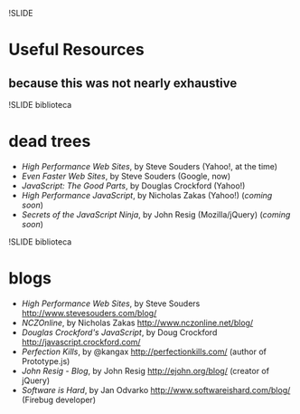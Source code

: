 !SLIDE

# Useful Resources

## because this was not nearly exhaustive

!SLIDE biblioteca

# dead trees

* _High Performance Web Sites_, by Steve Souders (Yahoo!, at the time)
* _Even Faster Web Sites_, by Steve Souders (Google, now)
* _JavaScript: The Good Parts_, by Douglas Crockford (Yahoo!)
* _High Performance JavaScript_, by Nicholas Zakas (Yahoo!) (_coming soon_)
* _Secrets of the JavaScript Ninja_, by John Resig (Mozilla/jQuery) (_coming soon_)

!SLIDE biblioteca

# blogs

* _High Performance Web Sites_, by Steve Souders <http://www.stevesouders.com/blog/>
* _NCZOnline_, by Nicholas Zakas <http://www.nczonline.net/blog/>
* _Douglas Crockford's JavaScript_, by Doug Crockford <http://javascript.crockford.com/>
* _Perfection Kills_, by @kangax <http://perfectionkills.com/> (author of Prototype.js)
* _John Resig - Blog_, by John Resig <http://ejohn.org/blog/> (creator of jQuery)
* _Software is Hard_, by Jan Odvarko <http://www.softwareishard.com/blog/> (Firebug developer)

